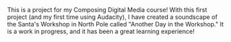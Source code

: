 This is a project for my Composing Digital Media course! With this first project (and my first time using Audacity), I have created a soundscape of the Santa's Workshop in North Pole called "Another Day in the Workshop." It is a work in progress, and it has been a great learning experience!
